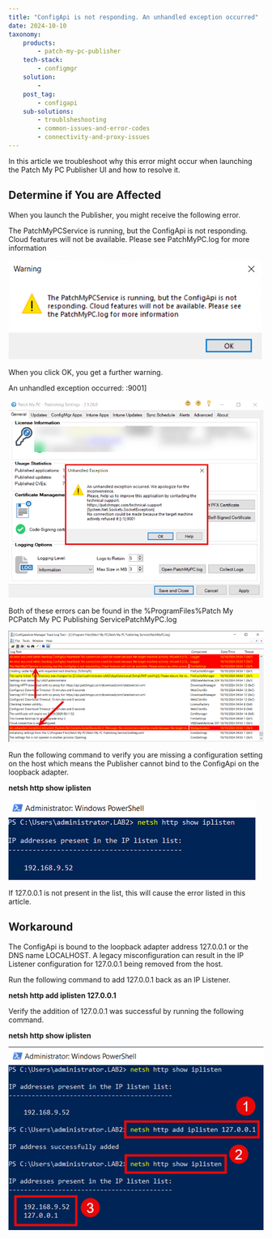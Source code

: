 ```yaml
---
title: "ConfigApi is not responding. An unhandled exception occurred"
date: 2024-10-10
taxonomy:
    products:
        - patch-my-pc-publisher
    tech-stack:
        - configmgr
    solution:
        - 
    post_tag:
        - configapi
    sub-solutions:
        - troublsheshooting
        - common-issues-and-error-codes 
        - connectivity-and-proxy-issues
---
```


In this article we troubleshoot why this error might occur when launching the Patch My PC Publisher UI and how to resolve it.

## Determine if You are Affected

When you launch the Publisher, you might receive the following error.

The PatchMyPCService is running, but the ConfigApi is not responding. Cloud features will not be available. Please see PatchMyPC.log for more information

![](/_images/ConfigApi_Error.png)

When you click OK, you get a further warning.

An unhandled exception occurred: :9001\]

![](/_images/ConfigApi_Error_UnhandledException.png)

Both of these errors can be found in the %ProgramFiles%Patch My PCPatch My PC Publishing ServicePatchMyPC.log

![](/_images/ConfigApi_Error_Log-1.png)

Run the following command to verify you are missing a configuration setting on the host which means the Publisher cannot bind to the ConfigApi on the loopback adapter.

**netsh http show iplisten**

![](/_images/ConfigApi_Error_netsh.png)

If 127.0.0.1 is not present in the list, this will cause the error listed in this article.

## Workaround

The ConfigApi is bound to the loopback adapter address 127.0.0.1 or the DNS name LOCALHOST. A legacy misconfiguration can result in the IP Listener configuration for 127.0.0.1 being removed from the host.

Run the following command to add 127.0.0.1 back as an IP Listener.

**netsh http add iplisten 127.0.0.1**

Verify the addition of 127.0.0.1 was successful by running the following command.

**netsh http show iplisten**

![](/_images/ConfigApi_Error_netshFix.png)
